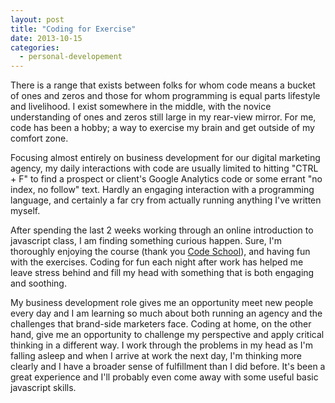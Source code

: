 ```yaml
---
layout: post
title: "Coding for Exercise"
date: 2013-10-15
categories:
  - personal-developement
---
```


There is a range that exists between folks for whom code means a bucket of ones and zeros and those for whom programming is equal parts lifestyle and livelihood. I exist somewhere in the middle, with the novice understanding of ones and zeros still large in my rear-view mirror. For me, code has been a hobby; a way to exercise my brain and get outside of my comfort zone. 

Focusing almost entirely on business development for our digital marketing agency, my daily interactions with code are usually limited to hitting "CTRL + F" to find a prospect or client's Google Analytics code or some errant "no index, no follow" text. Hardly an engaging interaction with a programming language, and certainly a far cry from actually running anything I've written myself.

After spending the last 2 weeks working through an online introduction to javascript class, I am finding something curious happen. Sure, I'm thoroughly enjoying the course (thank you <a href="https://www.codeschool.com/" title="Learn By Doing - Code School" target="_blank">Code School</a>), and having fun with the exercises. Coding for fun each night after work has helped me leave stress behind and fill my head with something that is both engaging and soothing.  

My business development role gives me an opportunity meet new people every day and I am learning so much about both running an agency and the challenges that brand-side marketers face. Coding at home, on the other hand, give me an opportunity to challenge my perspective and apply critical thinking in a different way. I work through the problems in my head as I'm falling asleep and when I arrive at work the next day, I'm thinking more clearly and I have a broader sense of fulfillment than I did before. It's been a great experience and I'll probably even come away with some useful basic javascript skills.

